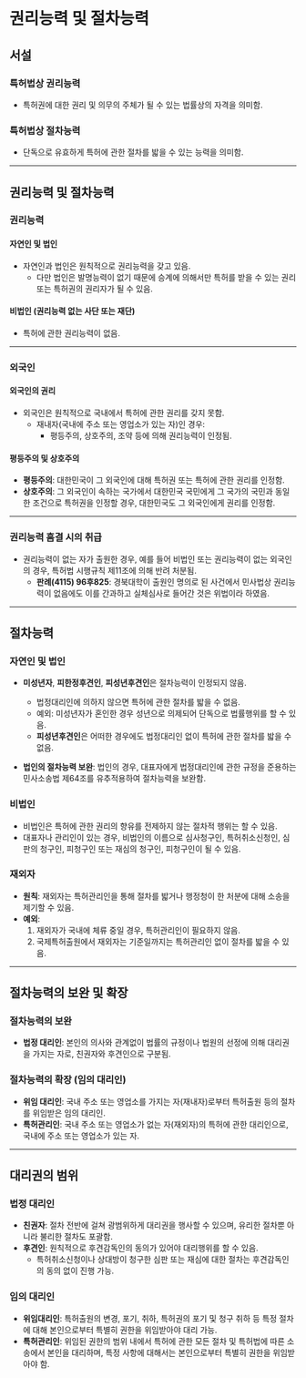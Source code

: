 # 권리능력 및 절차능력

## 서설

### 특허법상 권리능력
- 특허권에 대한 권리 및 의무의 주체가 될 수 있는 법률상의 자격을 의미함.

### 특허법상 절차능력
- 단독으로 유효하게 특허에 관한 절차를 밟을 수 있는 능력을 의미함.

---

## 권리능력 및 절차능력

### 권리능력

#### 자연인 및 법인
- 자연인과 법인은 원칙적으로 권리능력을 갖고 있음.
  - 다만 법인은 발명능력이 없기 때문에 승계에 의해서만 특허를 받을 수 있는 권리 또는 특허권의 권리자가 될 수 있음.

#### 비법인 (권리능력 없는 사단 또는 재단)
- 특허에 관한 권리능력이 없음.

---

### 외국인

#### 외국인의 권리
- 외국인은 원칙적으로 국내에서 특허에 관한 권리를 갖지 못함.
  - 재내자(국내에 주소 또는 영업소가 있는 자)인 경우:
    - 평등주의, 상호주의, 조약 등에 의해 권리능력이 인정됨.

#### 평등주의 및 상호주의
- **평등주의**: 대한민국이 그 외국인에 대해 특허권 또는 특허에 관한 권리를 인정함.
- **상호주의**: 그 외국인이 속하는 국가에서 대한민국 국민에게 그 국가의 국민과 동일한 조건으로 특허권을 인정할 경우, 대한민국도 그 외국인에게 권리를 인정함.

---

### 권리능력 흠결 시의 취급

- 권리능력이 없는 자가 출원한 경우, 예를 들어 비법인 또는 권리능력이 없는 외국인의 경우, 특허법 시행규칙 제11조에 의해 반려 처분됨.
  - **판례(4115) 96후825**: 경북대학이 출원인 명의로 된 사건에서 민사법상 권리능력이 없음에도 이를 간과하고 실체심사로 들어간 것은 위법이라 하였음.

---

## 절차능력

### 자연인 및 법인

- **미성년자**, **피한정후견인**, **피성년후견인**은 절차능력이 인정되지 않음.
  - 법정대리인에 의하지 않으면 특허에 관한 절차를 밟을 수 없음.
  - 예외: 미성년자가 혼인한 경우 성년으로 의제되어 단독으로 법률행위를 할 수 있음.
  - **피성년후견인**은 어떠한 경우에도 법정대리인 없이 특허에 관한 절차를 밟을 수 없음.

- **법인의 절차능력 보완**: 법인의 경우, 대표자에게 법정대리인에 관한 규정을 준용하는 민사소송법 제64조를 유추적용하여 절차능력을 보완함.

### 비법인

- 비법인은 특허에 관한 권리의 향유를 전제하지 않는 절차적 행위는 할 수 있음.
- 대표자나 관리인이 있는 경우, 비법인의 이름으로 심사청구인, 특허취소신청인, 심판의 청구인, 피청구인 또는 재심의 청구인, 피청구인이 될 수 있음.

### 재외자

- **원칙**: 재외자는 특허관리인을 통해 절차를 밟거나 행정청이 한 처분에 대해 소송을 제기할 수 있음.
- **예외**:
  1. 재외자가 국내에 체류 중일 경우, 특허관리인이 필요하지 않음.
  2. 국제특허출원에서 재외자는 기준일까지는 특허관리인 없이 절차를 밟을 수 있음.

---

## 절차능력의 보완 및 확장

### 절차능력의 보완

- **법정 대리인**: 본인의 의사와 관계없이 법률의 규정이나 법원의 선정에 의해 대리권을 가지는 자로, 친권자와 후견인으로 구분됨.

### 절차능력의 확장 (임의 대리인)

- **위임 대리인**: 국내 주소 또는 영업소를 가지는 자(재내자)로부터 특허출원 등의 절차를 위임받은 임의 대리인.
- **특허관리인**: 국내 주소 또는 영업소가 없는 자(재외자)의 특허에 관한 대리인으로, 국내에 주소 또는 영업소가 있는 자.

---

## 대리권의 범위

### 법정 대리인

- **친권자**: 절차 전반에 걸쳐 광범위하게 대리권을 행사할 수 있으며, 유리한 절차뿐 아니라 불리한 절차도 포괄함.
- **후견인**: 원칙적으로 후견감독인의 동의가 있어야 대리행위를 할 수 있음.
  - 특허취소신청이나 상대방이 청구한 심판 또는 재심에 대한 절차는 후견감독인의 동의 없이 진행 가능.

### 임의 대리인

- **위임대리인**: 특허출원의 변경, 포기, 취하, 특허권의 포기 및 청구 취하 등 특정 절차에 대해 본인으로부터 특별히 권한을 위임받아야 대리 가능.
- **특허관리인**: 위임된 권한의 범위 내에서 특허에 관한 모든 절차 및 특허법에 따른 소송에서 본인을 대리하며, 특정 사항에 대해서는 본인으로부터 특별히 권한을 위임받아야 함.
